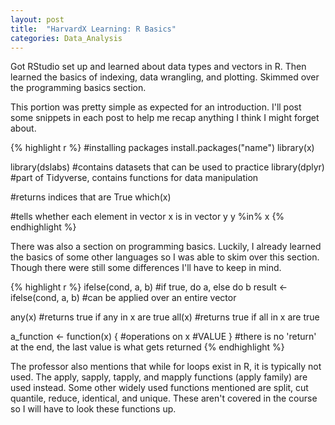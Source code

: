 ```yaml
---
layout: post
title:  "HarvardX Learning: R Basics"
categories: Data_Analysis
---
```


<div class="message">
  Got RStudio set up and learned about data types and vectors in R. Then learned the basics of indexing, data wrangling, and plotting. Skimmed over the programming basics section.  
</div>

This portion was pretty simple as expected for an introduction. I'll post some snippets in each post to help me recap anything I think I might forget about.

{% highlight r %}
#installing packages
install.packages("name")
library(x)

library(dslabs) #contains datasets that can be used to practice
library(dplyr) #part of Tidyverse, contains functions for data manipulation

#returns indices that are True
which(x)

#tells whether each element in vector x is in vector y
y %in% x
{% endhighlight %}

There was also a section on programming basics. Luckily, I already learned the basics of some other languages so I was able to skim over this section. Though there were still some differences I'll have to keep in mind.

{% highlight r %}
ifelse(cond, a, b) #if true, do a, else do b
result <- ifelse(cond, a, b) #can be applied over an entire vector

any(x) #returns true if any in x are true
all(x) #returns true if all in x are true

a_function <- function(x) {
  #operations on x
  #VALUE
}
#there is no 'return' at the end, the last value is what gets returned
{% endhighlight %}

The professor also mentions that while for loops exist in R, it is typically not used. The apply, sapply, tapply, and mapply functions (apply family) are used instead. Some other widely used functions mentioned are split, cut quantile, reduce, identical, and unique. These aren't covered in the course so I will have to look these functions up.